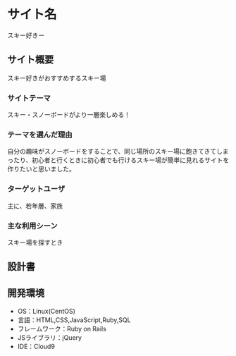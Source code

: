 # サイト名
スキー好きー

## サイト概要
スキー好きがおすすめするスキー場

### サイトテーマ
スキー・スノーボードがより一層楽しめる！

### テーマを選んだ理由
自分の趣味がスノーボードをすることで、同じ場所のスキー場に飽きてきてしまったり、初心者と行くときに初心者でも行けるスキー場が簡単に見れるサイトを作りたいと思いました。

### ターゲットユーザ
主に、若年層、家族

### 主な利用シーン
スキー場を探すとき

## 設計書


## 開発環境
- OS：Linux(CentOS)
- 言語：HTML,CSS,JavaScript,Ruby,SQL
- フレームワーク：Ruby on Rails
- JSライブラリ：jQuery
- IDE：Cloud9
